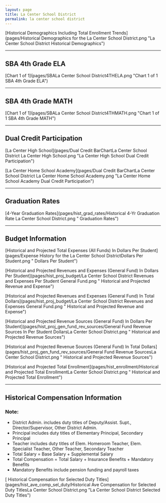 ```yaml
---
layout: page
title: La Center School District
permalink: la center school district
---
```



[Historical Demographics Including Total Enrollment Trends](pages/Historical Demographics for the La Center School District.png "La Center School District Historical Demographics")

___

## SBA 4th Grade ELA

[Chart 1 of 1](pages/SBALa Center School District4THELA.png "Chart 1 of 1 SBA 4th Grade ELA")


___

## SBA 4th Grade MATH

[Chart 1 of 1](pages/SBALa Center School District4THMATH.png "Chart 1 of 1 SBA 4th Grade MATH")


___

## Dual Credit Participation

[La Center High School](pages/Dual Credit BarChartLa Center School District La Center High School.png "La Center High School Dual Credit Participation")

[La Center Home School Academy](pages/Dual Credit BarChartLa Center School District La Center Home School Academy.png "La Center Home School Academy Dual Credit Participation")


___

## Graduation Rates

[4-Year Graduation Rates](pages/hist_grad_rates/Historical 4-Yr Graduation Rate La Center School District.png " Graduation Rates")


___

## Budget Information

[Historical and Projected Total Expenses (All Funds) In Dollars Per Student](pages/Expense History for the La Center School DistrictDollars Per Student.png " Dollars Per Student")

[Historical and Projected Revenues and Expenses (General Fund) In Dollars Per Student](pages/hist_proj_budget/La Center School District Revenues and Expenses Per Student General Fund.png " Historical and Projected Revenue and Expense")

[Historical and Projected Revenues and Expenses (General Fund) In Total Dollars](pages/hist_proj_budget/La Center School District Revenues and Expenses General Fund.png " Historical and Projected Revenue and Expense")

[Historical and Projected Revenue Sources (General Fund) In Dollars Per Student](pages/hist_proj_gen_fund_rev_sources/General Fund Revenue Sources In Per Student DollarsLa Center School District.png " Historical and Projected Revenue Sources")

[Historical and Projected Revenue Sources (General Fund) In Total Dollars](pages/hist_proj_gen_fund_rev_sources/General Fund Revenue SourcesLa Center School District.png " Historical and Projected Revenue Sources")

[Historical and Projected Total Enrollment](pages/hist_enrollment/Historical and Projected Total EnrollmentLa Center School District.png " Historical and Projected Total Enrollment")


___

## Historical Compensation Information
### Note:
- District Admin. includes duty titles of Deputy/Assist. Supt., Director/Supervisor, Other District Admin.
- Principal includes duty titles of Elementary Principal, Secondary Principal
- Teacher includes duty titles of Elem. Homeroom Teacher, Elem. Specialist Teacher, Other Teacher, Secondary Teacher
- Total Salary = Base Salary + Supplemental Salary
- Total Compensation = Total Salary + Insurance Benefits + Mandatory Benefits
- Mandatory Benefits include pension funding and payroll taxes

[ Historical Compensation for Selected Duty Titles](pages/hist_ave_comp_sel_duty/Historical Ave Compensation for Selected Duty TitlesLa Center School District.png "La Center School District Selected Duty Titles")

